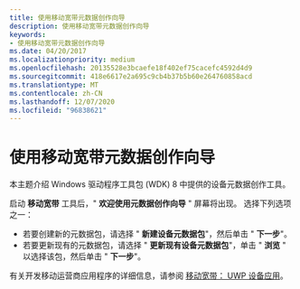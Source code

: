 ```yaml
---
title: 使用移动宽带元数据创作向导
description: 使用移动宽带元数据创作向导
keywords:
- 使用移动宽带元数据创作向导
ms.date: 04/20/2017
ms.localizationpriority: medium
ms.openlocfilehash: 20135528e3bcaefe18f402ef75cacefc4592d4d9
ms.sourcegitcommit: 418e6617e2a695c9cb4b37b5b60e264760858acd
ms.translationtype: MT
ms.contentlocale: zh-CN
ms.lasthandoff: 12/07/2020
ms.locfileid: "96838621"
---
```

# <a name="using-the-mobile-broadband-metadata-authoring-wizard"></a>使用移动宽带元数据创作向导

本主题介绍 Windows 驱动程序工具包 (WDK) 8 中提供的设备元数据创作工具。

启动 **移动宽带** 工具后，" **欢迎使用元数据创作向导** " 屏幕将出现。 选择下列选项之一：

- 若要创建新的元数据包，请选择 " **新建设备元数据包**"，然后单击 " **下一步**"。
- 若要更新现有的元数据包，请选择 " **更新现有设备元数据包**"，单击 " **浏览** " 以选择该包，然后单击 " **下一步**"。

有关开发移动运营商应用程序的详细信息，请参阅 [移动宽带： UWP 设备应用](../mobilebroadband/uwp-mobile-broadband-apps.md)。
